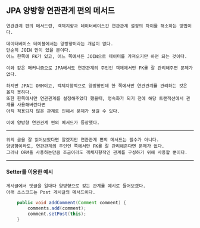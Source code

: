 ## JPA 양방향 연관관계 편의 메서드

    연관관계 편의 메서드란, 객체지향과 데이터베이스간 연관관계 설정의 차이를 해소하는 방법이다.

    데이터베이스 테이블에서는 양방향이라는 개념이 없다.
    단순히 JOIN 만이 있을 뿐이다.
    어느 한쪽에 FK가 있고, 어느 쪽에서든 JOIN으로 데이터를 가져오기만 하면 되는 것이다.

    이와 같은 매커니즘으로 JPA에서도 연관관계의 주인인 객체에서만 FK를 잘 관리해주면 문제가 없다.

    하지만 JPA는 ORM이고, 객체지향적으로 양방향인데 한 쪽에서만 연관관계를 관리하는 것은 옳지 못하다.
    또한 한쪽에서만 연관관계를 설정해주었다 했을때, 영속화가 되기 전에 해당 트랜잭션에서 관계를 사용해버린다면
    아직 적용되지 않은 관계로 인해서 문제가 생길 수 있다.

    이에 양방향 연관관계 편의 메서드가 등장했다.
    
---

    위의 글을 잘 읽어보았다면 알겠지만 연관관계 편의 메서드는 필수가 아니다.
    양방향이라도, 연관관계의 주인인 쪽에서만 FK를 잘 관리해준다면 문제가 없다.
    그러나 ORM을 사용하는만큼 조금이라도 객체지향적인 관계를 구성하기 위해 사용할 뿐이다.

---

#### Setter를 이용한 예시

    게시글에서 댓글을 일대다 양방향으로 갖는 관계를 예시로 들어보겠다.
    아래 소스코드는 Post 게시글의 메서드이다.
    
```java
    public void addComment(Comment comment) {
        comments.add(comment);
        comment.setPost(this);
    }
```
